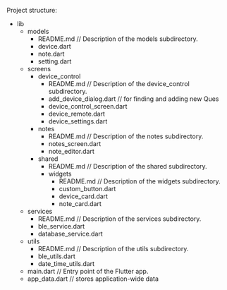 Project structure:
- lib
    - models
        - README.md             // Description of the models subdirectory.
        - device.dart
        - note.dart
        - setting.dart
    - screens
        - device_control
            - README.md           // Description of the device_control subdirectory.
            - add_device_dialog.dart // for finding and adding new Ques
            - device_control_screen.dart
            - device_remote.dart
            - device_settings.dart
        - notes
            - README.md           // Description of the notes subdirectory.
            - notes_screen.dart
            - note_editor.dart
        - shared
            - README.md           // Description of the shared subdirectory.
            - widgets
                - README.md         // Description of the widgets subdirectory.
                - custom_button.dart
                - device_card.dart
                - note_card.dart
    - services
        - README.md             // Description of the services subdirectory.
        - ble_service.dart
        - database_service.dart
    - utils
        - README.md             // Description of the utils subdirectory.
        - ble_utils.dart
        - date_time_utils.dart
    - main.dart               // Entry point of the Flutter app.
    - app_data.dart // stores application-wide data
